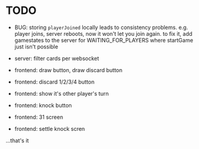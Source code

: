 # TODO

* BUG: storing `playerJoined` locally leads to consistency problems. e.g. player joins, server reboots, now it won't let you join again. to fix it, add gamestates to the server for WAITING_FOR_PLAYERS where startGame just isn't possible

* server: filter cards per websocket

* frontend: draw button, draw discard button
* frontend: discard 1/2/3/4 button
* frontend: show it's other player's turn

* frontend: knock button
* frontend: 31 screen
* frontend: settle knock scren

...that's it
